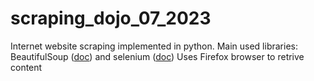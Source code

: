 # scraping_dojo_07_2023
Internet website scraping implemented in python.
Main used libraries: BeautifulSoup ([doc](https://www.crummy.com/software/BeautifulSoup/bs4/doc/)) and selenium ([doc](https://selenium-python.readthedocs.io/))
Uses Firefox browser to retrive content
